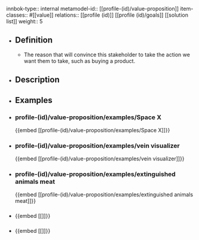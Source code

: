 innbok-type:: internal
metamodel-id:: [[profile-(id)/value-proposition]]
item-classes:: #[[value]]
relations:: [[profile (id)]] [[profile (id)/goals]] [[solution list]]
weight:: 5

- ## Definition
  - The reason that will convince this stakeholder to take the action we want them to take, such as buying a product.
- ## Description
- ## Examples
- ### profile-(id)/value-proposition/examples/Space X
  {{embed [[profile-(id)/value-proposition/examples/Space X]]}}
- ### profile-(id)/value-proposition/examples/vein visualizer
  {{embed [[profile-(id)/value-proposition/examples/vein visualizer]]}}
- ### profile-(id)/value-proposition/examples/extinguished animals meat
  {{embed [[profile-(id)/value-proposition/examples/extinguished animals meat]]}}
- ### 
  {{embed [[]]}}
- ### 
  {{embed [[]]}}


